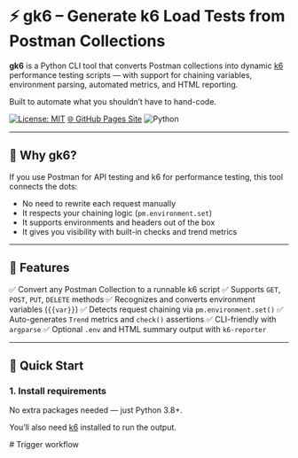 # ⚡️ gk6 – Generate k6 Load Tests from Postman Collections

**gk6** is a Python CLI tool that converts Postman collections into dynamic [k6](https://k6.io) performance testing scripts — with support for chaining variables, environment parsing, automated metrics, and HTML reporting.

Built to automate what you shouldn’t have to hand-code.

[![License: MIT](https://img.shields.io/badge/License-MIT-yellow.svg)](./LICENSE)
[🌐 GitHub Pages Site](https://gopikrishna4595.github.io/gk6/)
![Python](https://img.shields.io/badge/Python-3.8%2B-blue)

---

## 🎯 Why gk6?

If you use Postman for API testing and k6 for performance testing, this tool connects the dots:
- No need to rewrite each request manually
- It respects your chaining logic (`pm.environment.set`)
- It supports environments and headers out of the box
- It gives you visibility with built-in checks and trend metrics

---

## 🧩 Features

✅ Convert any Postman Collection to a runnable k6 script
✅ Supports `GET`, `POST`, `PUT`, `DELETE` methods
✅ Recognizes and converts environment variables (`{{var}}`)
✅ Detects request chaining via `pm.environment.set()`
✅ Auto-generates `Trend` metrics and `check()` assertions
✅ CLI-friendly with `argparse`
✅ Optional `.env` and HTML summary output with `k6-reporter`

---

## 🚀 Quick Start

### 1. Install requirements
No extra packages needed — just Python 3.8+.

You’ll also need [k6](https://k6.io/docs/getting-started/installation) installed to run the output.

#   T r i g g e r   w o r k f l o w  
 
